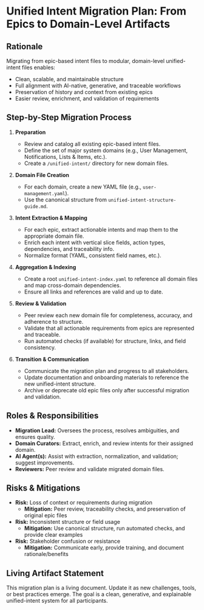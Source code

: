 # Unified Intent Migration Plan: From Epics to Domain-Level Artifacts

## Rationale
Migrating from epic-based intent files to modular, domain-level unified-intent files enables:
- Clean, scalable, and maintainable structure
- Full alignment with AI-native, generative, and traceable workflows
- Preservation of history and context from existing epics
- Easier review, enrichment, and validation of requirements

## Step-by-Step Migration Process
1. **Preparation**
   - Review and catalog all existing epic-based intent files.
   - Define the set of major system domains (e.g., User Management, Notifications, Lists & Items, etc.).
   - Create a `/unified-intent/` directory for new domain files.

2. **Domain File Creation**
   - For each domain, create a new YAML file (e.g., `user-management.yaml`).
   - Use the canonical structure from `unified-intent-structure-guide.md`.

3. **Intent Extraction & Mapping**
   - For each epic, extract actionable intents and map them to the appropriate domain file.
   - Enrich each intent with vertical slice fields, action types, dependencies, and traceability info.
   - Normalize format (YAML, consistent field names, etc.).

4. **Aggregation & Indexing**
   - Create a root `unified-intent-index.yaml` to reference all domain files and map cross-domain dependencies.
   - Ensure all links and references are valid and up to date.

5. **Review & Validation**
   - Peer review each new domain file for completeness, accuracy, and adherence to structure.
   - Validate that all actionable requirements from epics are represented and traceable.
   - Run automated checks (if available) for structure, links, and field consistency.

6. **Transition & Communication**
   - Communicate the migration plan and progress to all stakeholders.
   - Update documentation and onboarding materials to reference the new unified-intent structure.
   - Archive or deprecate old epic files only after successful migration and validation.

## Roles & Responsibilities
- **Migration Lead:** Oversees the process, resolves ambiguities, and ensures quality.
- **Domain Curators:** Extract, enrich, and review intents for their assigned domain.
- **AI Agent(s):** Assist with extraction, normalization, and validation; suggest improvements.
- **Reviewers:** Peer review and validate migrated domain files.

## Risks & Mitigations
- **Risk:** Loss of context or requirements during migration
  - **Mitigation:** Peer review, traceability checks, and preservation of original epic files
- **Risk:** Inconsistent structure or field usage
  - **Mitigation:** Use canonical structure, run automated checks, and provide clear examples
- **Risk:** Stakeholder confusion or resistance
  - **Mitigation:** Communicate early, provide training, and document rationale/benefits

## Living Artifact Statement
This migration plan is a living document. Update it as new challenges, tools, or best practices emerge. The goal is a clean, generative, and explainable unified-intent system for all participants. 